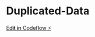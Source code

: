 # Duplicated-Data

[Edit in Codeflow ⚡️](https://stackblitz.com/~/github.com/mohammadghaliah/Duplicated-Data)